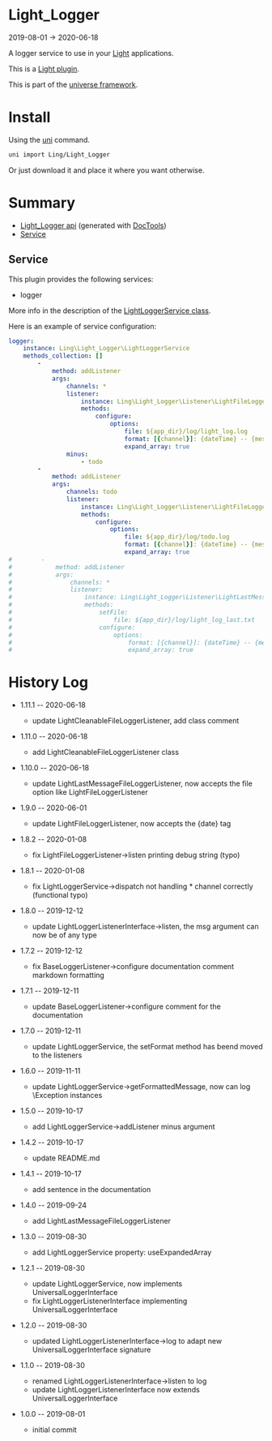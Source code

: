 Light_Logger
===========
2019-08-01 -> 2020-06-18



A logger service to use in your [Light](https://github.com/lingtalfi/Light) applications.

This is a [Light plugin](https://github.com/lingtalfi/Light/blob/master/doc/pages/plugin.md).


This is part of the [universe framework](https://github.com/karayabin/universe-snapshot).



Install
==========
Using the [uni](https://github.com/lingtalfi/universe-naive-importer) command.
```bash
uni import Ling/Light_Logger
```

Or just download it and place it where you want otherwise.






Summary
===========
- [Light_Logger api](https://github.com/lingtalfi/Light_Logger/blob/master/doc/api/Ling/Light_Logger.md) (generated with [DocTools](https://github.com/lingtalfi/DocTools))
- [Service](#service)


Service
---------

This plugin provides the following services:

- logger


More info in the description of the [LightLoggerService class](https://github.com/lingtalfi/Light_Logger/blob/master/doc/api/Ling/Light_Logger/LightLoggerService.md).



Here is an example of service configuration:

```yaml
logger:
    instance: Ling\Light_Logger\LightLoggerService
    methods_collection: []
        -
            method: addListener
            args:
                channels: *
                listener:
                    instance: Ling\Light_Logger\Listener\LightFileLoggerListener
                    methods:
                        configure:
                            options:
                                file: ${app_dir}/log/light_log.log
                                format: [{channel}]: {dateTime} -- {message}
                                expand_array: true
                minus:
                    - todo
        -
            method: addListener
            args:
                channels: todo
                listener:
                    instance: Ling\Light_Logger\Listener\LightFileLoggerListener
                    methods:
                        configure:
                            options:
                                file: ${app_dir}/log/todo.log
                                format: [{channel}]: {dateTime} -- {message}
                                expand_array: true
#        -
#            method: addListener
#            args:
#                channels: *
#                listener:
#                    instance: Ling\Light_Logger\Listener\LightLastMessageFileLoggerListener
#                    methods:
#                        setFile:
#                            file: ${app_dir}/log/light_log_last.txt
#                        configure:
#                            options:
#                                format: [{channel}]: {dateTime} -- {message}
#                                expand_array: true
```



History Log
=============

- 1.11.1 -- 2020-06-18

    - update LightCleanableFileLoggerListener, add class comment
    
- 1.11.0 -- 2020-06-18

    - add LightCleanableFileLoggerListener class
    
- 1.10.0 -- 2020-06-18

    - update LightLastMessageFileLoggerListener, now accepts the file option like LightFileLoggerListener
    
- 1.9.0 -- 2020-06-01

    - update LightFileLoggerListener, now accepts the {date} tag 
    
- 1.8.2 -- 2020-01-08

    - fix LightFileLoggerListener->listen printing debug string (typo) 

- 1.8.1 -- 2020-01-08

    - fix LightLoggerService->dispatch not handling * channel correctly (functional typo) 
    
- 1.8.0 -- 2019-12-12

    - update LightLoggerListenerInterface->listen, the msg argument can now be of any type 
    
- 1.7.2 -- 2019-12-12

    - fix BaseLoggerListener->configure documentation comment markdown formatting 
    
- 1.7.1 -- 2019-12-11

    - update BaseLoggerListener->configure comment for the documentation 
    
- 1.7.0 -- 2019-12-11

    - update LightLoggerService, the setFormat method has beend moved to the listeners 

- 1.6.0 -- 2019-11-11

    - update LightLoggerService->getFormattedMessage, now can log \Exception instances
    
- 1.5.0 -- 2019-10-17

    - add LightLoggerService->addListener minus argument
    
- 1.4.2 -- 2019-10-17

    - update README.md
    
- 1.4.1 -- 2019-10-17

    - add sentence in the documentation
    
- 1.4.0 -- 2019-09-24

    - add LightLastMessageFileLoggerListener
    
- 1.3.0 -- 2019-08-30

    - add LightLoggerService property: useExpandedArray
    
- 1.2.1 -- 2019-08-30

    - update LightLoggerService, now implements UniversalLoggerInterface
    - fix LightLoggerListenerInterface implementing UniversalLoggerInterface
    
- 1.2.0 -- 2019-08-30

    - updated LightLoggerListenerInterface->log to adapt new UniversalLoggerInterface signature
    
- 1.1.0 -- 2019-08-30

    - renamed LightLoggerListenerInterface->listen to log
    - update LightLoggerListenerInterface now extends UniversalLoggerInterface
    
- 1.0.0 -- 2019-08-01

    - initial commit